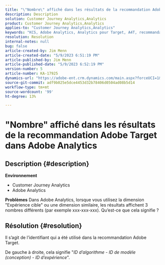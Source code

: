 ```yaml
---
title: "\"Nombre\" affiché dans les résultats de la recommandation Adobe Target dans Adobe Analytics"
description: Description
solution: Customer Journey Analytics,Analytics
product: Customer Journey Analytics,Analytics
applies-to: "Customer Journey Analytics,Analytics"
keywords: "KCS, Adobe Analytics, Analytics pour Target, A4T, recommandation, FAQ, Adobe Target, nombre, résultats, affichage, Customer Journey Analytics"
resolution: Resolution
internal-notes: null
bug: false
article-created-by: Jim Menn
article-created-date: "5/9/2023 6:51:19 PM"
article-published-by: Jim Menn
article-published-date: "5/9/2023 6:52:19 PM"
version-number: 5
article-number: KA-17925
dynamics-url: "https://adobe-ent.crm.dynamics.com/main.aspx?forceUCI=1&pagetype=entityrecord&etn=knowledgearticle&id=3aa5cc79-9aee-ed11-8849-6045bd0061cb"
source-git-commit: adf9b025e5dce4453d32b78406d0504ad08b5d14
workflow-type: tm+mt
source-wordcount: '99'
ht-degree: 13%

---
```


# &quot;Nombre&quot; affiché dans les résultats de la recommandation Adobe Target dans Adobe Analytics

## Description {#description}

<b>Environnement</b>
- Customer Journey Analytics
- Adobe Analytics




<b>Problèmes</b>
Dans Adobe Analytics, lorsque vous utilisez la dimension &quot;Expérience cible&quot; ou une dimension similaire, les résultats affichent 3 nombres différents (par exemple xxx-xxx-xxx).
Qu’est-ce que cela signifie ?


## Résolution {#resolution}


Il s’agit de l’identifiant qui a été utilisé dans la recommandation Adobe Target.

De gauche à droite, cela signifie &quot;*ID d’algorithme - ID de modèle (conception) - ID d’expérience*&quot;.
